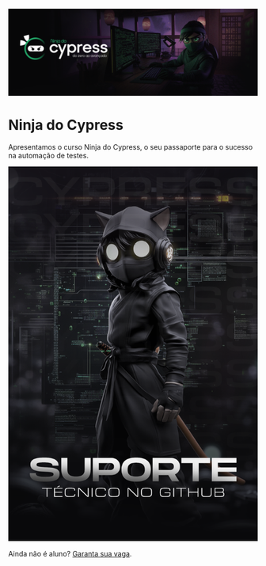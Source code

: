 ![Ninja do Cypress](./.github/cover.png)

<h1>Ninja do Cypress</h1>
<p>Apresentamos o curso Ninja do Cypress, o seu passaporte para o sucesso na automação de testes.</p>

<a href="https://github.com/orgs/ninjadocypress/discussions">
  <img src="./.github/suporte.png" alt="Suporte Ninja do Cypress">
</a>

Ainda não é aluno? [Garanta sua vaga](https://ninjadocypress.com.br/).
